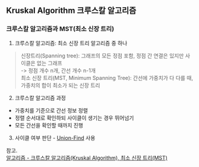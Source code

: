 ## Kruskal Algorithm 크루스칼 알고리즘

### 크루스칼 알고리즘과 MST(최소 신장 트리)

1. 크루스칼 알고리즘: 최소 신장 트리 알고리즘 중 하나

> 신장트리(Spanning tree): 그래프의 모든 정점 포함, 정점 간 연결은 있지만 사이클은 없는 그래프  
> -> 정점 개수 n개, 간선 개수 n-1개  
> 최소 신장 트리(MST, Minimum Spanning Tree): 간선에 가중치가 다 다를 때, 가중치의 합이 최소가 되는 신장 트리

2. 크루스칼 알고리즘 과정  
  - 가중치를 기준으로 간선 정보 정렬
  - 정렬 순서대로 확인하되 사이클이 생기는 경우 뛰어넘기
  - 모든 간선을 확인할 때까지 진행

3. 사이클 여부 판단 - [Union-Find](https://github.com/keongmini/Today-I-Learned/blob/master/Algorithm/Union-Find.md) 사용
  

참고.  
[알고리즘 - 크루스칼 알고리즘(Kruskal Algorithm), 최소 신장 트리(MST)](https://chanhuiseok.github.io/posts/algo-33/)
